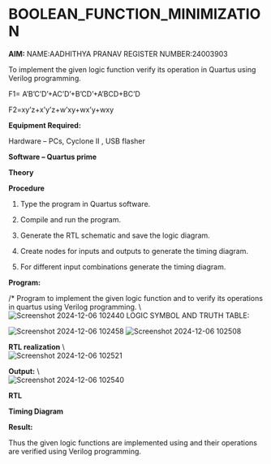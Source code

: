 # BOOLEAN_FUNCTION_MINIMIZATION

**AIM:**
NAME:AADHITHYA PRANAV
REGISTER NUMBER:24003903

To implement the given logic function verify its operation in Quartus using Verilog programming.

F1= A’B’C’D’+AC’D’+B’CD’+A’BCD+BC’D 

F2=xy’z+x’y’z+w’xy+wx’y+wxy

**Equipment Required:**

Hardware – PCs, Cyclone II , USB flasher

**Software – Quartus prime**

**Theory**

**Procedure**

1.	Type the program in Quartus software.

2.	Compile and run the program.

3.	Generate the RTL schematic and save the logic diagram.

4.	Create nodes for inputs and outputs to generate the timing diagram.

5.	For different input combinations generate the timing diagram.


**Program:**

/* Program to implement the given logic function and to verify its operations in quartus using Verilog programming. 
\\\
 ![Screenshot 2024-12-06 102440](https://github.com/user-attachments/assets/972d9b7e-7ba5-4bd9-8065-f6dfeb313c96)
 LOGIC SYMBOL AND TRUTH TABLE:
 
 
  ![Screenshot 2024-12-06 102458](https://github.com/user-attachments/assets/c92eeebe-9366-463c-be4b-237e62b49c8c)
  ![Screenshot 2024-12-06 102508](https://github.com/user-attachments/assets/96a15143-b455-46bc-bdf0-048ba739f23f)





**RTL realization**
\\\
        ![Screenshot 2024-12-06 102521](https://github.com/user-attachments/assets/b8c42bf0-36c7-4811-9dfc-a7f8fcd28f09)


**Output:**
\\\
   ![Screenshot 2024-12-06 102540](https://github.com/user-attachments/assets/09714990-f0fb-4ab3-90ff-bfc6ee4d23c8)

**RTL**

**Timing Diagram**

**Result:**

Thus the given logic functions are implemented using and their operations are verified using Verilog programming.

